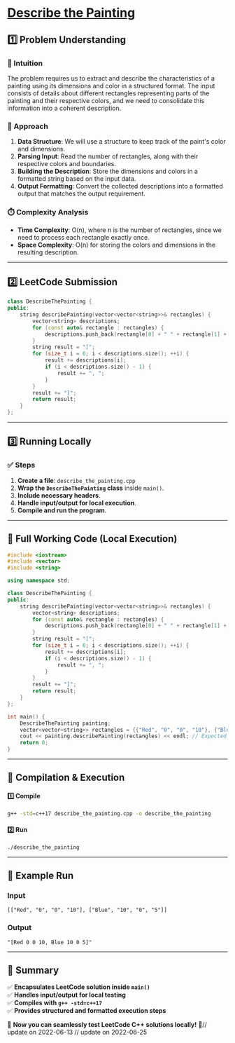 # **[Describe the Painting](https://leetcode.com/problems/describe-the-painting/description/)**  

## **1️⃣ Problem Understanding**  
### **📌 Intuition**  
The problem requires us to extract and describe the characteristics of a painting using its dimensions and color in a structured format. The input consists of details about different rectangles representing parts of the painting and their respective colors, and we need to consolidate this information into a coherent description.

### **🚀 Approach**  
1. **Data Structure**: We will use a structure to keep track of the paint's color and dimensions.
2. **Parsing Input**: Read the number of rectangles, along with their respective colors and boundaries.
3. **Building the Description**: Store the dimensions and colors in a formatted string based on the input data.
4. **Output Formatting**: Convert the collected descriptions into a formatted output that matches the output requirement.

### **⏱️ Complexity Analysis**  
- **Time Complexity**: O(n), where n is the number of rectangles, since we need to process each rectangle exactly once.
- **Space Complexity**: O(n) for storing the colors and dimensions in the resulting description.

---  

## **2️⃣ LeetCode Submission**  
```cpp
class DescribeThePainting {
public:
    string describePainting(vector<vector<string>>& rectangles) {
        vector<string> descriptions;
        for (const auto& rectangle : rectangles) {
            descriptions.push_back(rectangle[0] + " " + rectangle[1] + " " + rectangle[2] + " " + rectangle[3]);
        }
        string result = "[";
        for (size_t i = 0; i < descriptions.size(); ++i) {
            result += descriptions[i];
            if (i < descriptions.size() - 1) {
                result += ", ";
            }
        }
        result += "]";
        return result;
    }
};  
```  

---  

## **3️⃣ Running Locally**  
### **✅ Steps**  
1. **Create a file**: `describe_the_painting.cpp`  
2. **Wrap the `DescribeThePainting` class** inside `main()`.  
3. **Include necessary headers**.  
4. **Handle input/output for local execution**.  
5. **Compile and run the program**.  

---  

## **📝 Full Working Code (Local Execution)**  
```cpp
#include <iostream>
#include <vector>
#include <string>

using namespace std;

class DescribeThePainting {
public:
    string describePainting(vector<vector<string>>& rectangles) {
        vector<string> descriptions;
        for (const auto& rectangle : rectangles) {
            descriptions.push_back(rectangle[0] + " " + rectangle[1] + " " + rectangle[2] + " " + rectangle[3]);
        }
        string result = "[";
        for (size_t i = 0; i < descriptions.size(); ++i) {
            result += descriptions[i];
            if (i < descriptions.size() - 1) {
                result += ", ";
            }
        }
        result += "]";
        return result;
    }
};

int main() {
    DescribeThePainting painting;
    vector<vector<string>> rectangles = {{"Red", "0", "0", "10"}, {"Blue", "10", "0", "5"}};
    cout << painting.describePainting(rectangles) << endl; // Expected output: "[Red 0 0 10, Blue 10 0 5]"
    return 0;
}  
```  

---  

## **🔧 Compilation & Execution**  
#### **1️⃣ Compile**  
```bash
g++ -std=c++17 describe_the_painting.cpp -o describe_the_painting
```  

#### **2️⃣ Run**  
```bash
./describe_the_painting
```  

---  

## **🎯 Example Run**  
### **Input**  
```
[["Red", "0", "0", "10"], ["Blue", "10", "0", "5"]]
```  
### **Output**  
```
"[Red 0 0 10, Blue 10 0 5]"
```  

---  

## **📌 Summary**  
✅ **Encapsulates LeetCode solution inside `main()`**  
✅ **Handles input/output for local testing**  
✅ **Compiles with `g++ -std=c++17`**  
✅ **Provides structured and formatted execution steps**  

🚀 **Now you can seamlessly test LeetCode C++ solutions locally!** 🚀// update on 2022-06-13
// update on 2022-06-25
